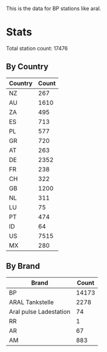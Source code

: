 This is the data for BP stations like aral.


# Stats

Total station count: 17476
## By Country

| Country | Count
| - | - 
| NZ | 267
| AU | 1610
| ZA | 495
| ES | 713
| PL | 577
| GR | 720
| AT | 263
| DE | 2352
| FR | 238
| CH | 322
| GB | 1200
| NL | 311
| LU | 75
| PT | 474
| ID | 64
| US | 7515
| MX | 280
## By Brand

| Brand | Count
| - | - 
| BP | 14173
| ARAL Tankstelle | 2278
| Aral pulse Ladestation | 74
| RR | 1
| AR | 67
| AM | 883
